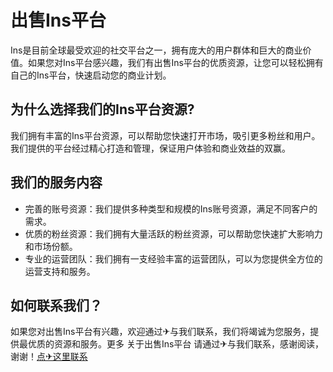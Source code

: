 # 出售Ins平台

Ins是目前全球最受欢迎的社交平台之一，拥有庞大的用户群体和巨大的商业价值。如果您对Ins平台感兴趣，我们有出售Ins平台的优质资源，让您可以轻松拥有自己的Ins平台，快速启动您的商业计划。

## 为什么选择我们的Ins平台资源?

我们拥有丰富的Ins平台资源，可以帮助您快速打开市场，吸引更多粉丝和用户。我们提供的平台经过精心打造和管理，保证用户体验和商业效益的双赢。

## 我们的服务内容

- 完善的账号资源：我们提供多种类型和规模的Ins账号资源，满足不同客户的需求。
- 优质的粉丝资源：我们拥有大量活跃的粉丝资源，可以帮助您快速扩大影响力和市场份额。
- 专业的运营团队：我们拥有一支经验丰富的运营团队，可以为您提供全方位的运营支持和服务。

## 如何联系我们？

如果您对出售Ins平台有兴趣，欢迎通过✈与我们联系，我们将竭诚为您服务，提供最优质的资源和服务。更多 关于出售Ins平台 请通过✈与我们联系，感谢阅读，谢谢！[点✈这里联系](https://www.k02.cc)